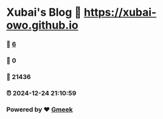 # Xubai's Blog :link: https://xubai-owo.github.io 
### :page_facing_up: [6](https://xubai-owo.github.io/tag.html) 
### :speech_balloon: 0 
### :hibiscus: 21436 
### :alarm_clock: 2024-12-24 21:10:59 
### Powered by :heart: [Gmeek](https://github.com/Meekdai/Gmeek)
